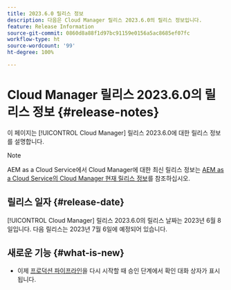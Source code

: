 ```yaml
---
title: 2023.6.0 릴리스 정보
description: 다음은 Cloud Manager 릴리스 2023.6.0의 릴리스 정보입니다.
feature: Release Information
source-git-commit: 0860d8a88f1d97bc91159e0156a5ac8685ef07fc
workflow-type: ht
source-wordcount: '99'
ht-degree: 100%

---
```



# Cloud Manager 릴리스 2023.6.0의 릴리스 정보 {#release-notes}

이 페이지는 [!UICONTROL Cloud Manager] 릴리스 2023.6.0에 대한 릴리스 정보를 설명합니다.

>[!NOTE]
>
>AEM as a Cloud Service에서 Cloud Manager에 대한 최신 릴리스 정보는 [AEM as a Cloud Service의 Cloud Manager 현재 릴리스 정보](https://experienceleague.adobe.com/docs/experience-manager-cloud-service/content/implementing/using-cloud-manager/release-notes-cloud-manager/release-notes-cm-current.html)를 참조하십시오.

## 릴리스 일자 {#release-date}

[!UICONTROL Cloud Manager] 릴리스 2023.6.0의 릴리스 날짜는 2023년 6월 8일입니다. 다음 릴리스는 2023년 7월 6일에 예정되어 있습니다.

## 새로운 기능 {#what-is-new}

* 이제 [프로덕션 파이프라인](/help/using/production-pipelines.md)을 다시 시작할 때 승인 단계에서 확인 대화 상자가 표시됩니다.
